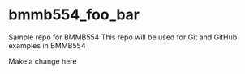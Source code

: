 # bmmb554_foo_bar
Sample repo for BMMB554
This repo will be used for Git and GitHub examples in BMMB554

Make a change here